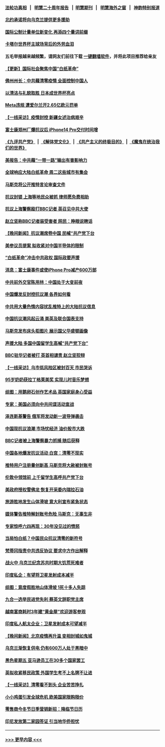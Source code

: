 #### [法轮功真相](https://github.com/gfw-breaker/truth/blob/master/README.md?t=0) &nbsp;&nbsp;|&nbsp;&nbsp; [明慧二十周年报告](https://github.com/gfw-breaker/mh-reports/blob/master/README.md?t=0) &nbsp;&nbsp;|&nbsp;&nbsp;[明慧期刊](https://github.com/gfw-breaker/mh-qikan) &nbsp;&nbsp;|&nbsp;&nbsp; [明慧海外之窗](https://github.com/gfw-breaker/mh-news/blob/master/README.md?t=0) &nbsp;&nbsp;|&nbsp;&nbsp; [神韵特别报道](https://github.com/gfw-breaker/mh-news/blob/master/shenyun.md?t=0)
#### [北约承诺将向乌克兰提供更多援助](../pages/nsc418/n13875728.md?t=11301502) 
#### [国际公制计量单位新变化 再添四个量词前缀](../pages/nsc418/n13875590.md?t=11301502) 
#### [卡塔尔世界杯主球场背后的外劳血泪](../pages/nsc418/n13875681.md?t=11301502) 
#### 五毛举报越来越频繁，请网友们前往下载 [一键翻墙软件](https://github.com/gfw-breaker/ssr-accounts)，并将此项目推荐给亲友
#### [【更新】国际社会聚焦中国“白纸革命”](../pages/nsc418/n13875376.md?t=11301502) 
#### [佛州州长：中共藉清零疫情 全面控制中国人](../pages/nsc418/n13875603.md?t=11301502) 
#### [以清洁与礼貌取胜 日本成世界杯亮点](../pages/nsc418/n13875247.md?t=11301502) 
#### [Meta违规 遭爱尔兰开2.65亿欧元罚单](../pages/nsc418/n13875542.md?t=11301502) 
#### [【一线采访】疫情封控 新疆女述治病艰辛](../pages/nsc418/n13875400.md?t=11301502) 
#### [富士康郑州厂爆抗议后 iPhone14 Pro交付时间增](../pages/nsc418/n13875519.md?t=11301502) 
#### [《九评共产党》](https://github.com/begood0513/9ping.md/blob/master/README.md) &nbsp;|&nbsp; [《解体党文化》](../../../../jtdwh.md/blob/master/README.md)  &nbsp;|&nbsp; [《共产主义的终极目的》](../../../../gczydzjmd.md/blob/master/README.md) &nbsp;|&nbsp; [《魔鬼在统治我们的世界》](../../../../mgztzwmdsj.md/blob/master/README.md) 
#### [美报告：中共藉“一带一路”输出有害影响力](../pages/nsc418/n13875278.md?t=11301502) 
#### [全球响应大陆白纸革命 周二这些城市有集会](../pages/nsc418/n13875547.md?t=11301502) 
#### [马斯克将公开推特言论审查文件](../pages/nsc418/n13875527.md?t=11301502) 
#### [抗议封锁 上海等地民众被抓 律师愿免费相助](../pages/nsc418/n13875401.md?t=11301502) 
#### [抗议上海警察殴打BBC记者 英召见中共大使](../pages/nsc418/n13875474.md?t=11301502) 
#### [赵立坚称BBC记者装受害者 网民：睁眼说瞎话](../pages/nsc418/n13875395.md?t=11301502) 
#### [【晚间新闻】抗议潮席卷中国 民喊“共产党下台](../pages/nsc418/n13875348.md?t=11301502) 
#### [美参议员提案 拟收紧对中国半导体的限制](../pages/nsc418/n13875246.md?t=11301502) 
#### [“白纸革命”冲击中共政权 国际政要声援](../pages/nsc418/n13875047.md?t=11301502) 
#### [消息：富士康事件或使iPhone Pro减产600万部](../pages/nsc418/n13874998.md?t=11301502) 
#### [中共前外交官陈用林：中国处于大变前夜](../pages/nsc418/n13874588.md?t=11301502) 
#### [中国爆发反封控抗议潮 各界如何看](../pages/nsc418/n13874924.md?t=11301502) 
#### [中共用大量色情内容扰乱推特上的大陆抗议信息](../pages/nsc418/n13874799.md?t=11301502) 
#### [中国抗议潮风起云涌 美英及联合国表支持](../pages/nsc418/n13874832.md?t=11301502) 
#### [马斯克发布床头柜图片 展示国父华盛顿画像](../pages/nsc418/n13874239.md?t=11301502) 
#### [声援大陆 多国中国留学生高喊“共产党下台”](../pages/nsc418/n13874793.md?t=11301502) 
#### [BBC驻华记者被打 英首相谴责 赵立坚狡辩](../pages/nsc418/n13874710.md?t=11301502) 
#### [【一线采访】乌市低风险区被封百天 市民哭诉](../pages/nsc418/n13874587.md?t=11301502) 
#### [95岁奶奶获拉丁格莱美奖 实现儿时音乐梦想](../pages/nsc418/n13874419.md?t=11301502) 
#### [组图：用鹅卵石创作艺术品 英国家庭身心受益](../pages/nsc418/n13873971.md?t=11301502) 
#### [专家：美国必须向中共间谍活动宣战](../pages/nsc418/n13874542.md?t=11301502) 
#### [泽连斯基警告 俄军将发动新一波导弹袭击](../pages/nsc418/n13874480.md?t=11301502) 
#### [中国现抗议浪潮 市场忧经济 油价股市大跌](../pages/nsc418/n13874384.md?t=11301502) 
#### [BBC记者被上海警察暴力抓捕 随后获释](../pages/nsc418/n13874265.md?t=11301502) 
#### [中国各地爆发抗议活动 白宫：清零不现实](../pages/nsc418/n13874216.md?t=11301502) 
#### [推特用户注册量创新高 马斯克将大赦被封账号](../pages/nsc418/n13874179.md?t=11301502) 
#### [伦敦中领馆前 上千留学生高呼共产党下台](../pages/nsc418/n13874202.md?t=11301502) 
#### [美政府授权雪佛龙 恢复开采委内瑞拉石油](../pages/nsc418/n13874152.md?t=11301502) 
#### [旅游胜地发生山体滑坡 意大利宣布紧急状态](../pages/nsc418/n13874173.md?t=11301502) 
#### [媒体警告推特解封账号危险 马斯克：无事生非](../pages/nsc418/n13873858.md?t=11301502) 
#### [专家惊呼六四再现：30年没见过的愤怒](../pages/nsc418/n13874138.md?t=11301502) 
#### [当局怕白纸？中国民众抗议清零的新符号](../pages/nsc418/n13874102.md?t=11301502) 
#### [梵蒂冈指责中共违反协议 要求中方作出解释](../pages/nsc418/n13873798.md?t=11301502) 
#### [战火中 乌克兰纪念苏共时期大饥荒死难者](../pages/nsc418/n13873850.md?t=11301502) 
#### [印度私企：有望将卫星发射成本减半](../pages/nsc418/n13873801.md?t=11301502) 
#### [组图：意度假胜地山体滑坡 1死十多人失踪](../pages/nsc418/n13873710.md?t=11301502) 
#### [九合一选举民进党失利 蔡英文辞职党主席](../pages/nsc418/n13873788.md?t=11301502) 
#### [越南富商耗时3年建“黄金屋”欢迎游客参观](../pages/nsc418/n13873500.md?t=11301502) 
#### [印度私人航太企业：卫星发射成本可望减半](../pages/nsc418/n13873559.md?t=11301502) 
#### [【晚间新闻】北京疫情再升温 变相封城如鬼城](../pages/nsc418/n13873490.md?t=11301502) 
#### [乌克兰渐恢复供电 仍有600万人处于黑暗中](../pages/nsc418/n13873375.md?t=11301502) 
#### [黑色星期五 亚马逊员工在30多个国家罢工](../pages/nsc418/n13873230.md?t=11301502) 
#### [英拟收紧移民政策 外国学生考不上名牌不让进](../pages/nsc418/n13873211.md?t=11301502) 
#### [【一线采访】清零看不到头 企业苦苦挣扎](../pages/nsc418/n13872920.md?t=11301502) 
#### [小小鸡蛋引发全球危机 欧美国家限购限价](../pages/nsc418/n13873148.md?t=11301502) 
#### [零售商今冬节日季营销新招：降临节日历](../pages/nsc418/n13873130.md?t=11301502) 
#### [印尼发放第二家园签证 引当地华侨担忧](../pages/nsc418/n13872896.md?t=11301502) 

----
#### [ >>> 更早内容 <<< ](../indexes/nsc418-earlier.md)
